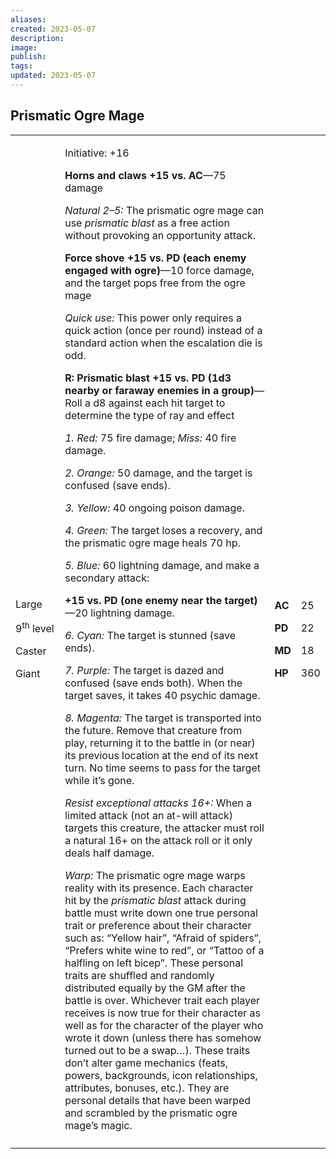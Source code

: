 ```yaml
---
aliases: 
created: 2023-05-07
description: 
image: 
publish: 
tags: 
updated: 2023-05-07
---
```


## Prismatic Ogre Mage

<table>
<colgroup>
<col style="width: 16%" />
<col style="width: 71%" />
<col style="width: 5%" />
<col style="width: 6%" />
</colgroup>
<tbody>
<tr class="odd">
<td><p>Large</p>
<p>9<sup>th</sup> level</p>
<p>Caster</p>
<p>Giant</p></td>
<td><p>Initiative: +16</p>
<p><strong>Horns and claws +15 vs. AC</strong>—75 damage</p>
<p><em>Natural 2–5:</em> The prismatic ogre mage can use <em>prismatic
blast</em> as a free action without provoking an opportunity attack.</p>
<p><strong>Force shove +15 vs. PD (each enemy engaged with
ogre)</strong>—10 force damage, and the target pops free from the ogre
mage</p>
<p><em>Quick use:</em> This power only requires a quick action (once per
round) instead of a standard action when the escalation die is odd.</p>
<p><strong>R: Prismatic blast +15 vs. PD (1d3 nearby or faraway enemies
in a group)</strong>—Roll a d8 against each hit target to determine the
type of ray and effect</p>
<p><em>1. Red:</em> 75 fire damage; <em>Miss:</em> 40 fire damage.</p>
<p><em>2. Orange:</em> 50 damage, and the target is confused (save
ends).</p>
<p><em>3. Yellow:</em> 40 ongoing poison damage.</p>
<p><em>4. Green:</em> The target loses a recovery, and the prismatic
ogre mage heals 70 hp.</p>
<p><em>5. Blue:</em> 60 lightning damage, and make a secondary
attack:</p>
<p><strong>+15 vs. PD (one enemy near the target)</strong>—20 lightning
damage.</p>
<p><em>6. Cyan:</em> The target is stunned (save ends).</p>
<p><em>7. Purple:</em> The target is dazed and confused (save ends
both). When the target saves, it takes 40 psychic damage.</p>
<p><em>8. Magenta:</em> The target is transported into the future.
Remove that creature from play, returning it to the battle in (or near)
its previous location at the end of its next turn. No time seems to pass
for the target while it’s gone.</p>
<p><em>Resist exceptional attacks 16+:</em> When a limited attack (not
an at-will attack) targets this creature, the attacker must roll a
natural 16+ on the attack roll or it only deals half damage.</p>
<p><em>Warp:</em> The prismatic ogre mage warps reality with its
presence. Each character hit by the <em>prismatic blast</em> attack
during battle must write down one true personal trait or preference
about their character such as: “Yellow hair”, “Afraid of spiders”,
“Prefers white wine to red”, or “Tattoo of a halfling on left bicep”.
These personal traits are shuffled and randomly distributed equally by
the GM after the battle is over. Whichever trait each player receives is
now true for their character as well as for the character of the player
who wrote it down (unless there has somehow turned out to be a swap…).
These traits don’t alter game mechanics (feats, powers, backgrounds,
icon relationships, attributes, bonuses, etc.). They are personal
details that have been warped and scrambled by the prismatic ogre mage’s
magic.</p></td>
<td><p><strong>AC</strong></p>
<p><strong>PD</strong></p>
<p><strong>MD</strong></p>
<p><strong>HP</strong></p></td>
<td><p>25</p>
<p>22</p>
<p>18</p>
<p>360</p></td>
</tr>
<tr class="even">
<td></td>
<td></td>
<td></td>
<td></td>
</tr>
</tbody>
</table>

